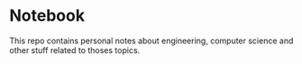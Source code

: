 # Notebook

This repo contains personal notes about engineering, computer science and other stuff related to thoses topics.